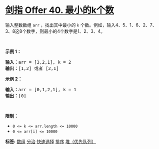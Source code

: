 # [剑指 Offer 40. 最小的k个数](https://leetcode.cn/problems/zui-xiao-de-kge-shu-lcof)
<p>输入整数数组 <code>arr</code> ，找出其中最小的 <code>k</code> 个数。例如，输入4、5、1、6、2、7、3、8这8个数字，则最小的4个数字是1、2、3、4。</p>

<p>&nbsp;</p>

<p><strong>示例 1：</strong></p>

<pre><strong>输入：</strong>arr = [3,2,1], k = 2
<strong>输出：</strong>[1,2] 或者 [2,1]
</pre>

<p><strong>示例 2：</strong></p>

<pre><strong>输入：</strong>arr = [0,1,2,1], k = 1
<strong>输出：</strong>[0]</pre>

<p>&nbsp;</p>

<p><strong>限制：</strong></p>

<ul>
	<li><code>0 &lt;= k &lt;= arr.length &lt;= 10000</code></li>
	<li><code>0 &lt;= arr[i]&nbsp;&lt;= 10000</code></li>
</ul>

**标签:**  [数组](https://leetcode.cn/tag/array) [分治](https://leetcode.cn/tag/divide-and-conquer) [快速选择](https://leetcode.cn/tag/quickselect) [排序](https://leetcode.cn/tag/sorting) [堆（优先队列）](https://leetcode.cn/tag/heap-priority-queue) 